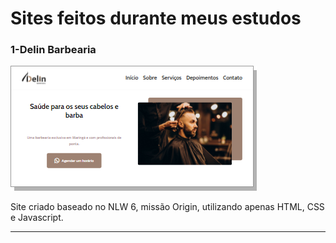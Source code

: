 # Sites feitos durante meus estudos

###  1-Delin Barbearia  
![](https://github.com/santos-glebson/sites/blob/main/1-delin-barbearia/assets/thumb-1.png)
<p>Site criado baseado no NLW 6, missão Origin, utilizando apenas HTML, CSS e Javascript.</p>
<hr>
